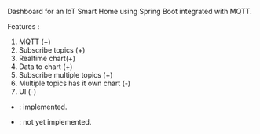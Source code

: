 Dashboard for an IoT Smart Home using Spring Boot integrated with MQTT.

Features :
1. MQTT (+)
2. Subscribe topics (+)
3. Realtime chart(+)
4. Data to chart (+)
5. Subscribe multiple topics (+)
6. Multiple topics has it own chart (-)
7. UI (-)

+ : implemented.
- : not yet implemented.
